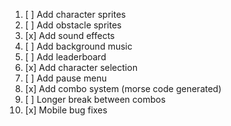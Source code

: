 1. [ ] Add character sprites
2. [ ] Add obstacle sprites
3. [x] Add sound effects
4. [ ] Add background music
5. [ ] Add leaderboard
6. [x] Add character selection
7. [ ] Add pause menu
8. [x] Add combo system (morse code generated)
9. [ ] Longer break between combos
10. [x] Mobile bug fixes